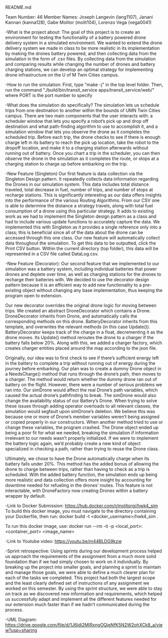 README.md

Team Number: 46
Member Names: Joseph Langevin (lang1107), Janani Kannan (kanna128), Gabe Molitor (molit104), Lorenzo Vega (vega0041)


-What is the project about:
The goal of this project is to create an environment for testing the functionality of a battery powered drone delivery system in a simulated environment. We wanted to extend the drone delivery system we made in class to be more realistic in its implementation by making the drones battery powered, and then collecting data from the simulation in the form of .csv files. By collecting data from the simulation and comparing results while changing the number of drones and battery charging stations, we can develop an optimal strategy for implementing drone infrastructure on the U of M Twin Cities campus.


-How to run the simulation:
First, type "make -j" in the top level folder.
Then, run the command "./build/bin/transit_service <PORT> apps/transit_service/web/" where PORT is the port number to specify

-What does the simulation do specifically?
The simulation lets us schedule trips from one destination to another within the bounds of UMN Twin Cities campus. There are two main components that the user interacts with: a scheduler window that lets you specify a robot’s pick up and drop off destination and what path-finding algorithm to use to accomplish it, and a simulation window that lets you observe the drone as it completes the scheduled trip. Before each trip, the drone checks to see if there is enough charge left in its battery to reach the pick up location, take the robot to the dropoff location, and make it to a charging station afterwards without running out of battery. Once you chart a trip in the scheduler, you can then observe the drone in the simulation as it completes the route, or stops at a charging station to charge up before embarking on the trip.

-New Feature (Singleton)
Our first feature is data collection via the Singleton Design pattern. It repeatedly collects data information regarding the Drones in our simulation system. This data includes total distance traveled, total decrease in fuel, number of trips, and number of stops at recharge stations. This is significantly interesting as our data offers insights into the performance of the various Routing Algorithms. From our CSV one is able to determine the distance a strategy travels, along with total fuel consumption of a drone using this particular strategy. It adds to existing work as we had to implement the Singleton design pattern as a class and had to include various update functions to accurately capture the data. We implemented this with Singleton as it provides a single reference only into a class; this is beneficial since all of the data about the drone can be accessed through this one class. Our new feature will automatically collect data throughout the simulation. To get this data to be outputted, click the Print CSV button. Within the current directory (top folder), this data will be represented in a CSV file called DataLog.csv.

-New Feature (Decorator):
Our second feature that we implemented to our simulation was a battery system, including individual batteries that power drones and deplete over time, as well as charging stations for the drones to recharge their batteries with. We decided to use the decorator design pattern because it is an efficient way to add new functionality to a pre-existing object without changing any base implementation, thus keeping the program open to extension. 

Our new decorator overrides the original drone logic for moving between trips. We created an abstract DroneDecorator which contains a Drone. DroneDecorator inherits from Drone, and automatically calls the corresponding methods on this drone. BatteryDecorator inherits from this template, and overwrites the relevant methods (in this case Update()). BatteryDecorator keeps track of the charge in a float, decrementing it as the drone moves. Its Update() method reroutes the drone to a charger if the battery falls below 20%. Along with this, we added a charger factory, which creates charger entities placed around the map according to the json file.

Originally, our idea was to first check to see if there’s sufficient energy left in the battery to complete a trip without running out of energy during the journey before embarking.  Our plan was to create a dummy Drone object in a NeedsCharge() method that runs through the drone’s path, then moves to a charger. The method would return whether the dummy drone ran out of battery on the flight. However, there were a number of serious problems we ran into. Our simDrone would affect the real Drone’s path variables, which caused the actual drone’s pathfinding to break. The simDrone would also change the availability status of our Battery’s Drone. When trying to solve these issues through adding operator overloads to all relevant classes, the simulation would segfault upon simDrone’s deletion. We believe this was because one or more of Drone’s member variables weren’t being assigned or copied properly in our constructors. When another method tried to use or change these variables, the program crashed. The Drone object ended up being a poor fit for what we needed, breaking the simulation if information irrelevant to our needs wasn’t properly initialized. If we were to implement the battery logic again, we’d probably create a new kind of object specialized in checking a path, rather than trying to reuse the Drone class.

Ultimately, we chose to have the Drone automatically charge when its battery falls under 20%. This method has the added bonus of allowing the drone to charge between trips, rather than having to check as a trip is scheduled. With the added battery function, the simulation ends up being more realistic and data collection offers more insight by accounting for downtime needed for refueling in the  drones’ routes. This feature is not interactable, with DroneFactory now creating Drones within a battery wrapper by default.

-Link to Docker Submission: https://hub.docker.com/r/molitorgj/hwk4_sim
To build this docker image, you must navigate to the directory containing your Dockerfile, then run:
docker build -t <docker_username>/hwk4_sim .

To run this docker image, use:
docker run --rm -it -p <local_port>:<container_port> <image_name>

-Link to Youtube video:
https://youtu.be/m44BLDG9kzw

-Sprint retrospective:
Using sprints during our development process helped us approach the requirements of the assignment from a much more solid foundation than if we had simply chosen to work on it individually. By breaking up the project into smaller goals, and planning a sprint to maintain and manage those goals, we were able to define a much clearer plan for each of the tasks we completed. This project had both the largest scope and the least clearly defined set of instructions of any assignment we worked on this semester. By using the sprint structure, we were able to stay on track as we discovered new information and requirements, which helped us successfully adapt and implement all the different features needed for our extension much faster than if we hadn’t communicated during the process.

-UML Diagram: https://drive.google.com/file/d/1J6idi2MIRxngOQjeNfK5N2W2ohXCk8_a/view?usp=sharing


